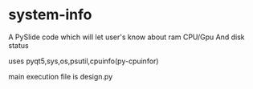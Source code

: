 # system-info
A PySlide code which will let user's know about ram CPU/Gpu And disk status 

uses pyqt5,sys,os,psutil,cpuinfo(py-cpuinfor)

main execution file is design.py
